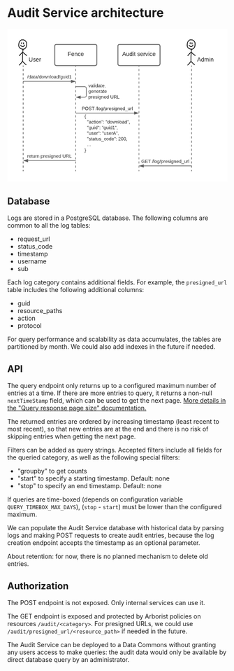 # Audit Service architecture

![Architecture diagram](../img/architecture_diagram.png)

## Database

Logs are stored in a PostgreSQL database. The following columns are common to all the log tables:
- request_url
- status_code
- timestamp
- username
- sub

Each log category contains additional fields. For example, the `presigned_url` table includes the following additional columns:
- guid
- resource_paths
- action
- protocol

For query performance and scalability as data accumulates, the tables are partitioned by month. We could also add indexes in the future if needed.

## API

The query endpoint only returns up to a configured maximum number of entries at a time. If there are more entries to query, it returns a non-null `nextTimeStamp` field, which can be used to get the next page. [More details in the "Query response page size" documentation.](../explanation/query_page_size.md)

The returned entries are ordered by increasing timestamp (least recent to most recent), so that new entries are at the end and there is no risk of skipping entries when getting the next page.

Filters can be added as query strings. Accepted filters include all fields for the queried category, as well as the following special filters:
- "groupby" to get counts
- "start" to specify a starting timestamp. Default: none
- "stop" to specify an end timestamp. Default: none

If queries are time-boxed (depends on configuration variable `QUERY_TIMEBOX_MAX_DAYS`), (`stop` - `start`) must be lower than the configured maximum.

We can populate the Audit Service database with historical data by parsing logs and making POST requests to create audit entries, because the log creation endpoint accepts the timestamp as an optional parameter.

About retention: for now, there is no planned mechanism to delete old entries.

## Authorization

The POST endpoint is not exposed. Only internal services can use it.

The GET endpoint is exposed and protected by Arborist policies on resources `/audit/<category>`. For presigned URLs, we could use `/audit/presigned_url/<resource_path>` if needed in the future.

The Audit Service can be deployed to a Data Commons without granting any users access to make queries: the audit data would only be available by direct database query by an administrator.
